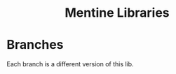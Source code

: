 <div align="center">
  <h1>Mentine Libraries</h1>
</div>

# Branches
Each branch is a different version of this lib.
